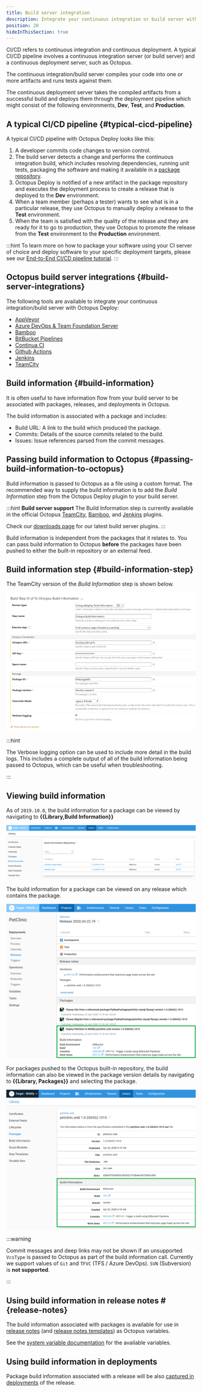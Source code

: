 ```yaml
---
title: Build server integration
description: Integrate your continuous integration or build server with Octopus Deploy.
position: 20
hideInThisSection: true
---
```


CI/CD refers to continuous integration and continuous deployment. A typical CI/CD pipeline involves a continuous integration server (or build server) and a continuous deployment server, such as Octopus. 

The continuous integration/build server compiles your code into one or more artifacts and runs tests against them.  

The continuous deployment server takes the compiled artifacts from a successful build and deploys them through the deployment pipeline which might consist of the following environments, **Dev**, **Test**, and **Production**.

## A typical CI/CD pipeline {#typical-cicd-pipeline}

A typical CI/CD pipeline with Octopus Deploy looks like this:

1. A developer commits code changes to version control.
1. The build server detects a change and performs the continuous integration build, which includes resolving dependencies, running unit tests, packaging the software and making it available in a [package repository](/docs/packaging-applications/package-repositories/index.md).
1. Octopus Deploy is notified of a new artifact in the package repository and executes the deployment process to create a release that is deployed to the **Dev** environment.
1. When a team member (perhaps a tester) wants to see what is in a particular release, they use Octopus to manually deploy a release to the **Test** environment.
1. When the team is satisfied with the quality of the release and they are ready for it to go to production, they use Octopus to promote the release from the **Test** environment to the **Production** environment.

:::hint
To learn more on how to package your software using your CI server of choice and deploy software to your specific deployment targets, please see our [End-to-End CI/CD pipeline tutorial](https://octopus.com/docs/guides).
:::

## Octopus build server integrations {#build-server-integrations}

The following tools are available to integrate your continuous integration/build server with Octopus Deploy:

 - [AppVeyor](/docs/packaging-applications/build-servers/appveyor/index.md)
 - [Azure DevOps & Team Foundation Server](/docs/packaging-applications/build-servers/tfs-azure-devops/index.md)
 - [Bamboo](/docs/packaging-applications/build-servers/bamboo.md)
 - [BitBucket Pipelines](/docs/packaging-applications/build-servers/bitbucket-pipelines/index.md)
 - [Continua CI](/docs/packaging-applications/build-servers/continua-ci.md)
 - [Github Actions](/docs/packaging-applications/build-servers/github-actions.md)
 - [Jenkins](/docs/packaging-applications/build-servers/jenkins/index.md)
 - [TeamCity](/docs/packaging-applications/build-servers/teamcity.md)

## Build information {#build-information}

It is often useful to have information flow from your build server to be associated with packages, releases, and deployments in Octopus.

The build information is associated with a package and includes:

- Build URL: A link to the build which produced the package.
- Commits: Details of the source commits related to the build.
- Issues: Issue references parsed from the commit messages.

## Passing build information to Octopus {#passing-build-information-to-octopus}

Build information is passed to Octopus as a file using a custom format. The recommended way to supply the build information is to add the _Build Information_ step from the Octopus Deploy plugin to your build server.

:::hint
**Build server support**
The Build Information step is currently available in the official Octopus [TeamCity](/docs/packaging-applications/build-servers/teamcity.md), [Bamboo](/docs/packaging-applications/build-servers/bamboo.md), and [Jenkins](/docs/packaging-applications/build-servers/jenkins/index.md) plugins.

Check our [downloads page](https://octopus.com/downloads) for our latest build server plugins.
:::

Build information is independent from the packages that it relates to. You can pass build information to Octopus **before** the packages have been pushed to either the built-in repository or an external feed.

## Build information step {#build-information-step}

The TeamCity version of the _Build Information_ step is shown below.

![TeamCity Build Information Step](images/build-information-step.png "width=500")

:::hint

The Verbose logging option can be used to include more detail in the build logs. This includes a complete output of all of the build information being passed to Octopus, which can be useful when troubleshooting.

:::

## Viewing build information

As of `2019.10.0`, the build information for a package can be viewed by navigating to **{{Library,Build Information}}**

![Library Build information](images/library-build-information-2.png "width=500")

The build information for a package can be viewed on any release which contains the package.

![Build information on release page](images/build-information-release-2.png "width=500")

For packages pushed to the Octopus built-in repository, the build information can also be viewed in the package version details by navigating to **{{Library, Packages}}** and selecting the package.

![Build information on package version page](images/build-information-package-version-2.png "width=500")

:::warning 

Commit messages and deep links may not be shown if an unsupported `VcsType` is passed to Octopus as part of the build information call. Currently we support values of `Git` and `TFVC` (TFS / Azure DevOps). `SVN` (Subversion) is **not supported**.

:::

## Using build information in release notes #{release-notes}

The build information associated with packages is available for use in [release notes](/docs/releases/release-notes.md) (and [release notes templates](/docs/releases/release-notes.md#Release-Notes-Templates)) as Octopus variables.

See the [system variable documentation](/docs/projects/variables/system-variables.md#release-package-build-information) for the available variables.

## Using build information in deployments

Package build information associated with a release will be also [captured in deployments](/docs/releases/deployment-notes.md) of the release.
